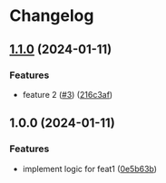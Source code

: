 # Changelog

## [1.1.0](https://github.com/sieuhuflit/test-release-please/compare/v1.0.0...v1.1.0) (2024-01-11)


### Features

* feature 2 ([#3](https://github.com/sieuhuflit/test-release-please/issues/3)) ([216c3af](https://github.com/sieuhuflit/test-release-please/commit/216c3afd5065fbc00092b464d456de93dc75a613))

## 1.0.0 (2024-01-11)


### Features

* implement logic for feat1 ([0e5b63b](https://github.com/sieuhuflit/test-release-please/commit/0e5b63b9e3a5079521353c3e78fa5f964cef0d49))
